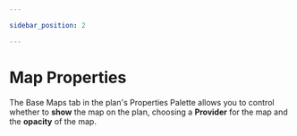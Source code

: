 ```yaml
---

sidebar_position: 2

---
```

# Map Properties  
The Base Maps tab in the plan's Properties Palette allows you to control whether to **show** the map on the plan, choosing a **Provider** for the map and the **opacity** of the map.